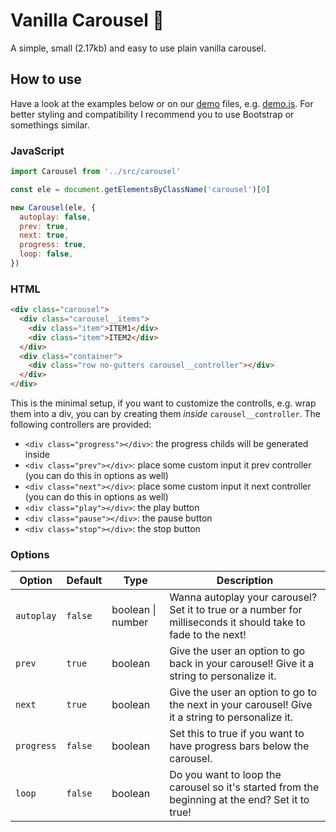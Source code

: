 # Vanilla Carousel 🎠

A simple, small (2.17kb) and easy to use plain vanilla carousel.

## How to use

Have a look at the examples below or on our [demo](./demo) files, e.g.
[demo.js](./dist/demo.js). For better styling and compatibility I recommend you to
use Bootstrap or somethings similar.

### JavaScript

```js
import Carousel from '../src/carousel'

const ele = document.getElementsByClassName('carousel')[0]

new Carousel(ele, {
  autoplay: false,
  prev: true,
  next: true,
  progress: true,
  loop: false,
})
```

### HTML

```html
<div class="carousel">
  <div class="carousel__items">
    <div class="item">ITEM1</div>
    <div class="item">ITEM2</div>
  </div>
  <div class="container">
    <div class="row no-gutters carousel__controller"></div>
  </div>
</div>
```

This is the minimal setup, if you want to customize the controlls, e.g. wrap them
into a div, you can by creating them _inside_ `carousel__controller`. The following
controllers are provided:

- `<div class="progress"></div>`: the progress childs will be generated inside
- `<div class="prev"></div>`: place some custom input it prev controller (you can do
  this in options as well)
- `<div class="next"></div>`: place some custom input it next controller (you can do
  this in options as well)
- `<div class="play"></div>`: the play button
- `<div class="pause"></div>`: the pause button
- `<div class="stop"></div>`: the stop button

### Options

| Option     | Default | Type              | Description                                                                                                   |
| ---------- | ------- | ----------------- | ------------------------------------------------------------------------------------------------------------- |
| `autoplay` | `false` | boolean \| number | Wanna autoplay your carousel? Set it to true or a number for milliseconds it should take to fade to the next! |
| `prev`     | `true`  | boolean           | Give the user an option to go back in your carousel! Give it a string to personalize it.                      |
| `next`     | `true`  | boolean           | Give the user an option to go to the next in your carousel! Give it a string to personalize it.               |
| `progress` | `false` | boolean           | Set this to true if you want to have progress bars below the carousel.                                        |
| `loop`     | `false` | boolean           | Do you want to loop the carousel so it's started from the beginning at the end? Set it to true!               |

